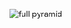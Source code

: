 ![full pyramid](https://github.com/SWEG-2015EC-Batch/Binary-Bombers/assets/149320386/d2007f17-e141-46f1-aa6b-536cded06944)

